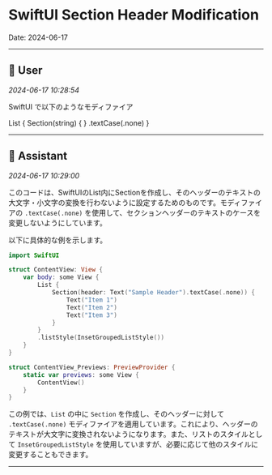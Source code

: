 # SwiftUI Section Header Modification

Date: 2024-06-17

---

## 👤 User
*2024-06-17 10:28:54*

SwiftUI で以下のようなモディファイア

List {
            Section(string) {
            }
            .textCase(.none)
        }

---

## 🤖 Assistant
*2024-06-17 10:29:00*

このコードは、SwiftUIのList内にSectionを作成し、そのヘッダーのテキストの大文字・小文字の変換を行わないように設定するためのものです。モディファイアの `.textCase(.none)` を使用して、セクションヘッダーのテキストのケースを変更しないようにしています。

以下に具体的な例を示します。

```swift
import SwiftUI

struct ContentView: View {
    var body: some View {
        List {
            Section(header: Text("Sample Header").textCase(.none)) {
                Text("Item 1")
                Text("Item 2")
                Text("Item 3")
            }
        }
        .listStyle(InsetGroupedListStyle())
    }
}

struct ContentView_Previews: PreviewProvider {
    static var previews: some View {
        ContentView()
    }
}
```

この例では、`List` の中に `Section` を作成し、そのヘッダーに対して `.textCase(.none)` モディファイアを適用しています。これにより、ヘッダーのテキストが大文字に変換されないようになります。また、リストのスタイルとして `InsetGroupedListStyle` を使用していますが、必要に応じて他のスタイルに変更することもできます。

---
